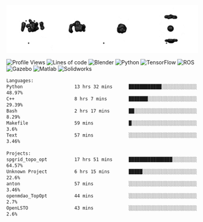 ![cubes](https://github.com/imsenthur/imsenthur/blob/master/cubes.gif)

<!--START_SECTION:waka-->
![Profile Views](http://img.shields.io/badge/Profile%20views-12-blue)
![Lines of code](https://img.shields.io/badge/From%20%22Hello%2C%20World%21%22%2C%20I%27ve%20written-921926%20lines%20of%20code-blue)
![Blender](https://img.shields.io/badge/-Blender-orange)
![Python](https://img.shields.io/badge/-Python-blue)
![TensorFlow](https://img.shields.io/badge/-TensorFlow-ff8c00)
![ROS](https://img.shields.io/badge/-ROS-20b2aa)
![Gazebo](https://img.shields.io/badge/-Gazebo-lightgrey)
![Matlab](https://img.shields.io/badge/-Matlab-ffd700)
![Solidworks](https://img.shields.io/badge/-Solidworks-red)
```text
Languages: 
Python                   13 hrs 32 mins      ████████████░░░░░░░░░░░░░   48.97% 
C++                      8 hrs 7 mins        ███████░░░░░░░░░░░░░░░░░░   29.39% 
Bash                     2 hrs 17 mins       ██░░░░░░░░░░░░░░░░░░░░░░░   8.29% 
Makefile                 59 mins             █░░░░░░░░░░░░░░░░░░░░░░░░   3.6% 
Text                     57 mins             ░░░░░░░░░░░░░░░░░░░░░░░░░   3.46%

Projects: 
spgrid_topo_opt          17 hrs 51 mins      ████████████████░░░░░░░░░   64.57% 
Unknown Project          6 hrs 15 mins       █████░░░░░░░░░░░░░░░░░░░░   22.6% 
anton                    57 mins             ░░░░░░░░░░░░░░░░░░░░░░░░░   3.46% 
openmdao_TopOpt          44 mins             ░░░░░░░░░░░░░░░░░░░░░░░░░   2.7% 
OpenLSTO                 43 mins             ░░░░░░░░░░░░░░░░░░░░░░░░░   2.6%
```


<!--END_SECTION:waka-->

